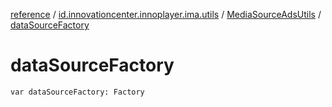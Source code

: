 [reference](../../index.md) / [id.innovationcenter.innoplayer.ima.utils](../index.md) / [MediaSourceAdsUtils](index.md) / [dataSourceFactory](./data-source-factory.md)

# dataSourceFactory

`var dataSourceFactory: Factory`